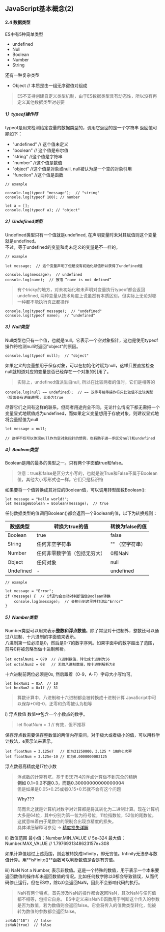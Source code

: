 ## JavaScript基本概念(2)

#### 2.4 数据类型
ES中有5种简单类型
- undefined
- Null
- Boolean
- Number
- String

还有一种复杂类型
- Object // 本质是由一组无序键值对组成

> ES不支持创建自定义类型机制，由于ES数据类型具有动态性，所以没有再定义其他数据类型对必要

##### 1）typeof操作符
typeof是用来检测给定变量的数据类型的，调用它返回的是一个字符串
返回值可能如下：
- "undefined"  // 这个值未定义
- "boolean"  // 这个值是布尔值
- "string"  //这个值是字符串
- "number"  //这个值是数值
- "object"  //这个值是对象或null, null被认为是一个空的对象引用
- "function"  //这个值是函数


```
// example

console.log(typeof "message");  // "string"
console.log(typeof 100); // number

let a = [];
console.log(typeof a); // "object"
```

##### 2）Undefined类型
Undefined类型只有一个值就是undefined, 在声明变量时未对其赋值则这个变量就是undefined。
<br/>
不过，等于undefined的变量和尚未定义的变量是不一样的。

```
// example

let message;  // 这个变量声明了但是没有初始化赋值所以获得了undefined值

console.log(message);  // undefined
console.log(name);  // 报错 “name is not defined”
```

> 有个tricky的地方，对未初始化和未声明对变量执行typeof都会返回undefined, 两种变量从技术角度上说虽然有本质区别，但实际上无论对哪一种都不能执行真正都操作

```
console.log(typeof message);  // "undefined"
console.log(typeof name);  // "undefined"
```

##### 3）Null类型
Null类型也只有一个值，也就是null。它表示一个空对象指针，这也是使用typeof操作符检测null时返回"object"的原因。

```
console.log(typeof null);  // "object"
```

如果定义的变量想用于保存对象，可以在初始化时赋为null，这样只要直接检查null就知道对应的变量是否已经存在一个对象的引用了。

> 实际上，undefined值派生自null, 所以在比较两者的值时，它们是相等的

```
console.log(null == undefined);  // == 双等号相等操作符只比较值不比较类型（后面会有详细说明），此处为true
```
尽管它们之间有这样的联系，但两者用途完全不同。无论什么情况下都无需把一个变量显式地赋值成为undefined，而如果定义变量想用于存放对象，则建议显式地将变量赋值为null

```
let message = null;

// 这样不仅可以体现null作为空对象指针的惯例，也有助于进一步区分null和undefined
```

##### 4）Boolean类型
Boolean是用的最多的类型之一。只有两个字面值true和false。
> 注意：true和false是区分大小写的，也就是说True和False不属于Boolean值，其他大小写形式也一样。它们只是标识符

如果要将一个值转换成其对应的Boolean值，可以调用转型函数Boolean():

```
let message = "Hello world!";
let messageBoolean = Boolean(message);  // true
```
任何数据类型的值调用Boolean()都会返回一个Boolean的值，以下为转换规则：

数据类型 | 转换为true的值 | 转换为false的值
---|---|---
Boolean | true | false
String | 任何非空字符串 | "" （空字符串）
Number | 任何非零数字值（包括无穷大） | 0和NaN
Object | 任何对象 | null
Undefined | - | undefined

```
// example

let message = "Error";
if (message) {  // if语句会自动对判断值做Boolean转换
    console.log(message);  // 会执行到这里并打印出"Error"
}

```

##### 5）Number类型
Number类型可以用来表示**整数和浮点数值**。除了常见对十进制外，整数还可以通过八进制、十六进制的字面值来表示。<br>
八进制第一位必须是0，然后是0-7的数字序列。如果字面中的数字超出了范围，前导0将被忽略当做十进制解析。

```
let octalNum1 = 070  // 八进制数值，转化成十进制为56
let octalNum2 = 08   // 无效八进制数值，按十进制解析为8
```

十六进制前两位必须是0x, 然后跟着（0-9，A-F）字母大小写均可。

```
let hexNum1 = 0xA  // 10
let hexNum2 = 0x1f // 31
```
> 算数计算中，八进制和十六进制都会被转换成十进制计算
> JavaScript中可以保存+0和-0，正零和负零被认为相等


i) 浮点数值
数值中包含一个小数点的数字。
> let floatNum = .1  // 有效，但不推荐

保存浮点数需要保存整数值的两倍内存空间，对于极大或者极小的值，可以用科学计数法，e表示法来表示。

```
let floatNum = 3.125e7   // 即为31250000，3.125 * 10的七次幂
let floatNum = 3.125e-10 // 即为0.0000000003125
```
浮点数最高精度是17位小数

> 浮点数的计算有坑，基于IEEE754的浮点计算做不到完全的精确<br/>
**例如 0.1+0.2不是0.3，而是0.30000000000000004**<br/>
但是如果是0.05+0.25或者0.15+0.15就不会有这个问题<br/>
>
>**Why???**
>
>简而言之就是计算机对数字对计算都是将其转化为二进制计算。现在计算机大多是64位，其中分别为第一位为符号位，11位指数位，52位的尾数位。这就意味着由于尾数位的限制会出现京精度的损失。<br/>
>具体详细解释可参见 -> [精度损失详解](https://juejin.im/post/5b90e00e6fb9a05cf9080dff)


ii) 数值范围
最小值：Number.MIN_VALUE  // 5e-324
最大值：Number.MAX_VALUE  // 1.7976931348623157e+308

如果计算值超过上述范围，则会被转换成Infinity，即无穷值。Infinity无法参与数值计算。用**isFinite()**函数可以判断数值是否是有穷值。

iii) NaN
Not a Number, 表示非数值。这是一个特殊的数值，用于表示一个本来要返回数值的操作却未返回数值的情况。比如任何数字除以0都会导致错误，从而代码停止运行。但在ES中，除以0会返回NaN，因此不会影响代码的执行。
> NaN有两个特点，首先涉及NaN的操作都会返回NaN，其次NaN与任何值都不相等，包括它自身。
ES中定义来isNaN()函数用于判断这个传入的参数是否为数值，若为数值则会返回false。它会将传入的值做类型转化，能被转为数值的参数都会返回false。

```
isNaN("10")  // false
isNaN(true)  // false
```
